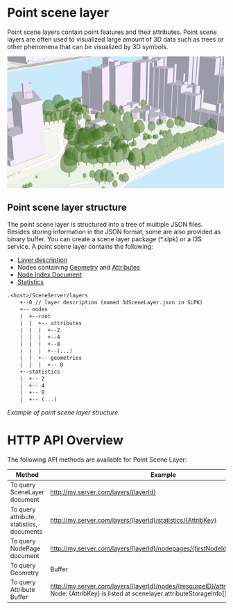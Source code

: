 # Point scene layer

Point scene layers contain point features and their attributes. Point scene layers are often used to visualized large amount of 3D data such as trees or other phenomena that can be visualized by 3D symbols.

![Point Scene Layer](img/PointSceneLayer.png)

## Point scene layer structure
The point scene layer is structured into a tree of multiple JSON files. Besides storing information in the JSON format, some are also provided as binary buffer. You can create a scene layer package (*.slpk) or a I3S service. A point scene layer contains the following:

- [Layer description](3dSceneLayer.cmn.md)
- Nodes containing [Geometry](geometry.cmn.md) and [Attributes](attributeStats.md)
- [Node Index Document](3DSNodeIndexDocument.cmn.md)
- [Statistics](statInfo.cmn.md)

```
.<host>/SceneServer/layers
	+--0 // layer description (named 3dSceneLayer.json in SLPK)
	+-- nodes
	|  +--root
	|  |  +-- attributes
	|  |  |  +--2 
	|  |  |  +--4
	|  |  |  +--8
	|  |  |  +--(...)
	|  |  +-- geometries
	|  |  |  +-- 0
	+--statistics
	|  +-- 2
	|  +-- 4
	|  +-- 8
	|  +-- (...)
```
*Example of point scene layer structure.*

# HTTP API Overview

The following API methods are available for Point Scene Layer:

|Method|Example|
|------|-------|
|To query SceneLayer document|http://my.server.com/layers/{layerId}|
|To query attribute, statistics, documents|http://my.server.com/layers/{layerId}/statistics/{AttribKey} |
|To query  NodePage  document|http://my.server.com/layers/{layerId}/nodepages/{firstNodeIdInPage} |
|To query  Geometry  |Buffer|http://my.server.com/layers/{layerId}/nodes/{resourceID}/geometries/0 |
|To query  Attribute  Buffer|http://my.server.com/layers/{layerId}/nodes/{resourceID}/attributes/{AttribKey}  Node:  {AttribKey}  is listed at  scenelayer.attributeStorageInfo[].key |
